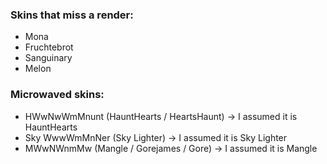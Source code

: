 ### Skins that miss a render:
- Mona
- Fruchtebrot
- Sanguinary
- Melon

### Microwaved skins:
- HWwNwWmMnunt (HauntHearts / HeartsHaunt) -> I assumed it is HauntHearts
- Sky WwwWmMnNer (Sky Lighter) -> I assumed it is Sky Lighter
- MWwNWnmMw (Mangle / Gorejames / Gore) -> I assumed it is Mangle

